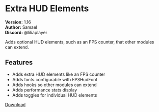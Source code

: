 # Extra HUD Elements

**Version:** 1.16  
**Author:** Samael  
**Discord:** @liliaplayer  

Adds optional HUD elements, such as an FPS counter, that other modules can extend.

## Features

- Adds extra HUD elements like an FPS counter
- Adds fonts configurable with FPSHudFont
- Adds hooks so other modules can extend
- Adds performance stats display
- Adds toggles for individual HUD elements

[Download](https://github.com/LiliaFramework/Modules/raw/refs/heads/gh-pages/hud_extras.zip)
